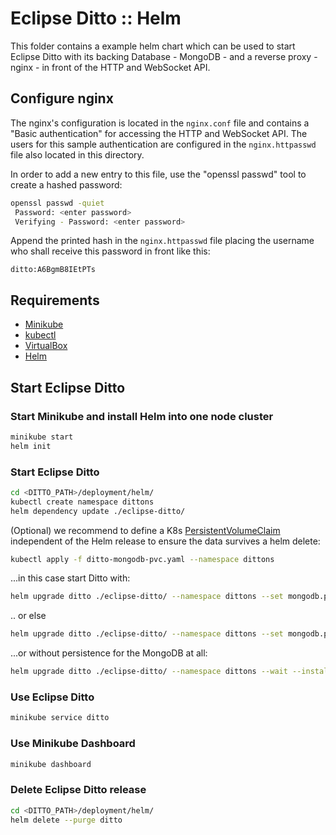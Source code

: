 # Eclipse Ditto :: Helm

This folder contains a example helm chart which can be used to start Eclipse Ditto
with its backing Database - MongoDB - and a reverse proxy - nginx - in front of the HTTP and WebSocket API.

## Configure nginx

The nginx's configuration is located in the `nginx.conf` file and contains a "Basic authentication"
for accessing the HTTP and WebSocket API. The users for this sample authentication are configured
in the `nginx.httpasswd` file also located in this directory.

In order to add a new entry to this file, use the "openssl passwd" tool to create a hashed password:

```bash
openssl passwd -quiet
 Password: <enter password>
 Verifying - Password: <enter password>
```

Append the printed hash in the `nginx.httpasswd` file placing the username who shall receive this
password in front like this:

```text
ditto:A6BgmB8IEtPTs
```

## Requirements

- [Minikube](https://github.com/kubernetes/minikube/)
- [kubectl](https://kubernetes.io/docs/tasks/kubectl/install/)
- [VirtualBox](https://www.virtualbox.org/wiki/Downloads)
- [Helm](https://docs.helm.sh/using_helm/#installing-helm)

## Start Eclipse Ditto

### Start Minikube and install Helm into one node cluster

```bash
minikube start
helm init
```

### Start Eclipse Ditto

```bash
cd <DITTO_PATH>/deployment/helm/
kubectl create namespace dittons
helm dependency update ./eclipse-ditto/
```

(Optional) we recommend to define a K8s [PersistentVolumeClaim](https://kubernetes.io/docs/concepts/storage/persistent-volumes/) independent of the Helm release to ensure the data survives a helm delete:

```bash
kubectl apply -f ditto-mongodb-pvc.yaml --namespace dittons
```

...in this case start Ditto with:

```bash
helm upgrade ditto ./eclipse-ditto/ --namespace dittons --set mongodb.persistence.enabled=true,mongodb.persistence.existingClaim=ditto-mongodb-pvc --wait --install
```

.. or else

```bash
helm upgrade ditto ./eclipse-ditto/ --namespace dittons --set mongodb.persistence.enabled=true --wait --install
```

...or without persistence for the MongoDB at all:

```bash
helm upgrade ditto ./eclipse-ditto/ --namespace dittons --wait --install
```

### Use Eclipse Ditto

```bash
minikube service ditto
```

### Use Minikube Dashboard

```bash
minikube dashboard
```

### Delete Eclipse Ditto release

```bash
cd <DITTO_PATH>/deployment/helm/
helm delete --purge ditto
```
